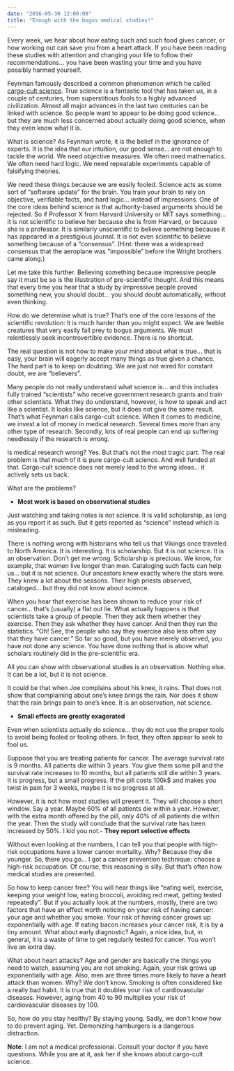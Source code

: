 ```yaml
---
date: "2016-05-30 12:00:00"
title: "Enough with the bogus medical studies!"
---
```




Every week, we hear about how eating such and such food gives cancer, or how working out can save you from a heart attack. If you have been reading these studies with attention and changing your life to follow their recommendations&hellip; you have been wasting your time and you have possibly harmed yourself.

Feynman famously described a common phenomenon which he called [cargo-cult science](https://en.wikipedia.org/wiki/Cargo_cult_science). True science is a fantastic tool that has taken us, in a couple of centuries, from superstitious fools to a highly advanced civilization. Almost all major advances in the last two centuries can be linked with science. So people want to appear to be doing good science&hellip; but they are much less concerned about actually doing good science, when they even know what it is.

What is science? As Feynman wrote, it is the belief in the ignorance of experts. It is the idea that our intuition, our good sense&hellip; are not enough to tackle the world. We need objective measures. We often need mathematics. We often need hard logic. We need repeatable experiments capable of falsifying theories.

We need these things because we are easily fooled. Science acts as some sort of &ldquo;software update&rdquo; for the brain. You train your brain to rely on objective, verifiable facts, and hard logic&hellip; instead of impressions.
One of the core ideas behind science is that authority-based arguments should be rejected. So if Professor X from Harvard University or MIT says something&hellip; it is not scientific to believe her because she is from Harvard, or because she is a professor. It is similarly unscientific to believe something because it has appeared in a prestigious journal. It is not even scientific to believe something because of a &ldquo;consensus&rdquo;. (Hint: there was a widespread consensus that the aeroplane was &ldquo;impossible&rdquo; before the Wright brothers came along.)

Let me take this further. Believing something because impressive people say it must be so is the illustration of pre-scientific thought. And this means that every time you hear that a study by impressive people proved something new, you should doubt&hellip; you should doubt automatically, without even thinking.

How do we determine what is true? That&rsquo;s one of the core lessons of the scientific revolution: it is much harder than you might expect. We are feeble creatures that very easily fall prey to bogus arguments. We must relentlessly seek incontrovertible evidence. There is no shortcut.

The real question is not how to make your mind about what is true&hellip; that is easy, your brain will eagerly accept many things as true given a chance. The hard part is to keep on doubting. We are just not wired for constant doubt, we are &ldquo;believers&rdquo;.

Many people do not really understand what science is&hellip; and this includes fully trained &ldquo;scientists&rdquo; who receive government research grants and train other scientists. What they do understand, however, is how to speak and act like a scientist. It looks like science, but it does not give the same result. That&rsquo;s what Feynman calls cargo-cult science.
When it comes to medicine, we invest a lot of money in medical research. Several times more than any other type of research. Secondly, lots of real people can end up suffering needlessly if the research is wrong.

Is medical research wrong? Yes. But that&rsquo;s not the most tragic part. The real problem is that much of it is pure cargo-cult science. And well funded at that. Cargo-cult science does not merely lead to the wrong ideas&hellip; it actively sets us back.

What are the problems?

- __Most work is based on observational studies__

Just watching and taking notes is not science. It is valid scholarship, as long as you report it as such. But it gets reported as &ldquo;science&rdquo; instead which is misleading.

There is nothing wrong with historians who tell us that Vikings once traveled to North America. It is interesting. It is scholarship. But it is not science. It is an observation.
Don&rsquo;t get me wrong. Scholarship is precious. We know, for example, that women live longer than men. Cataloging such facts can help us&hellip; but it is not science. Our ancestors knew exactly where the stars were. They knew a lot about the seasons. Their high priests observed, cataloged&hellip; but they did not know about science.

When you hear that exercise has been shown to reduce your risk of cancer&hellip; that&rsquo;s (usually) a flat out lie. What actually happens is that scientists take a group of people. Then they ask them whether they exercise. Then they ask whether they have cancer. And then they run the statistics. &ldquo;Oh! See, the people who say they exercise also less often say that they have cancer.&rdquo; So far so good, but you have merely observed, you have not done any science. You have done nothing that is above what scholars routinely did in the pre-scientific era.

All you can show with observational studies is an observation. Nothing else. It can be a lot, but it is not science.

It could be that when Joe complains about his knee, it rains. That does not show that complaining about one&rsquo;s knee brings the rain. Nor does it show that the rain brings pain to one&rsquo;s knee. It is an observation, not science.
- __Small effects are greatly exagerated__

Even when scientists actually do science&hellip; they do not use the proper tools to avoid being fooled or fooling others. In fact, they often appear to seek to fool us.

Suppose that you are treating patients for cancer. The average survival rate is 9 months. All patients die within 3 years. You give them some pill and the survival rate increases to 10 months, but all patients still die within 3 years. It is progress, but a small progress. If the pill costs 100k$ and makes you twist in pain for 3 weeks, maybe it is no progress at all.

However, it is not how most studies will present it. They will choose a short window. Say a year. Maybe 60% of all patients die within a year. However, with the extra month offered by the pill, only 40% of all patients die within the year. Then the study will conclude that the survival rate has been increased by 50%. I kid you not.- __They report selective effects__

Without even looking at the numbers, I can tell you that people with high-risk occupations have a lower cancer mortality. Why? Because they die younger. So, there you go&hellip; I got a cancer prevention technique: choose a high-risk occupation. Of course, this reasoning is silly. But that&rsquo;s often how medical studies are presented.

So how to keep cancer free? You will hear things like &ldquo;eating well, exercise, keeping your weight low, eating broccoli, avoiding red meat, getting tested repeatedly&rdquo;. But if you actually look at the numbers, mostly, there are two factors that have an effect worth noticing on your risk of having cancer: your age and whether you smoke. Your risk of having cancer grows up exponentially with age. If eating bacon increases your cancer risk, it is by a tiny amount. What about early diagnostic? Again, a nice idea, but, in general, it is a waste of time to get regularly tested for cancer. You won&rsquo;t live an extra day.

What about heart attacks? Age and gender are basically the things you need to watch, assuming you are not smoking. Again, your risk grows up exponentially with age. Also, men are three times more likely to have a heart attack than women. Why? We don&rsquo;t know. Smoking is often considered like a really bad habit. It is true that it doubles your risk of cardiovascular diseases. However, aging from 40 to 90 multiplies your risk of cardiovascular diseases by 100.

So, how do you stay healthy? By staying young. Sadly, we don&rsquo;t know how to do prevent aging. Yet.
Demonizing hamburgers is a dangerous distraction.

__Note__: I am not a medical professional. Consult your doctor if you have questions. While you are at it, ask her if she knows about cargo-cult science.

